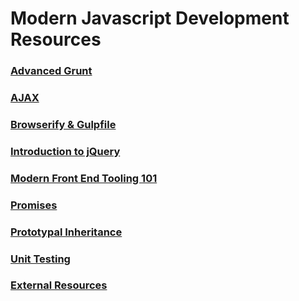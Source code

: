 # Modern Javascript Development Resources

### [Advanced Grunt](MJ_GRUNT_ADVANCED.md)

### [AJAX](MJ_JQUERY_AJAX.md)

### [Browserify & Gulpfile](MJ_BROWSERIFY_GULPFILE.md)

### [Introduction to jQuery](MJ_JQUERY_INTRODUCTION.md)

### [Modern Front End Tooling 101](MJ_GRUNT_BOWER.md)

### [Promises](MJ_PROMISES.md)

### [Prototypal Inheritance](MJ_PROTOTYPAL_INHERITANCE.md)

### [Unit Testing](MJ_TESTING.md)

### [External Resources](MJ_EXTERNAL_RESOURCES.md)
